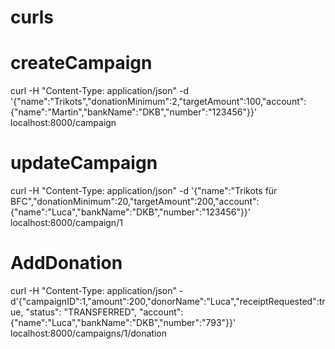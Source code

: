 # curls

# createCampaign
curl -H "Content-Type: application/json" -d '{"name":"Trikots","donationMinimum":2,"targetAmount":100,"account":{"name":"Martin","bankName":"DKB","number":"123456"}}' localhost:8000/campaign

# updateCampaign
curl -H "Content-Type: application/json" -d '{"name":"Trikots für BFC","donationMinimum":20,"targetAmount":200,"account":{"name":"Luca","bankName":"DKB","number":"123456"}}' localhost:8000/campaign/1

# AddDonation
curl -H "Content-Type: application/json" -d'{"campaignID":1,"amount":200,"donorName":"Luca","receiptRequested":true, "status": "TRANSFERRED", "account":{"name":"Luca","bankName":"DKB","number":"793"}}' localhost:8000/campaigns/1/donation